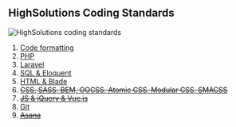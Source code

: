HighSolutions Coding Standards
------------------------------

![HighSolutions coding standards](https://github.com/highsolutions/Standards/blob/master/intro.png?raw=true)

1. [Code formatting](CodeFormatting.md)
1. [PHP](PHP.md)
1. [Laravel](Laravel.md)
1. [SQL & Eloquent](SQL.md)
1. [HTML & Blade](HTML.md)
1. ~~[CSS, SASS, BEM, OOCSS, Atomic CSS, Modular CSS, SMACSS](CSS.md)~~
1. ~~[JS & jQuery & Vue.js](JavaScript.md)~~
1. [Git](Git.md)
1. ~~[Asana](Asana.md)~~
